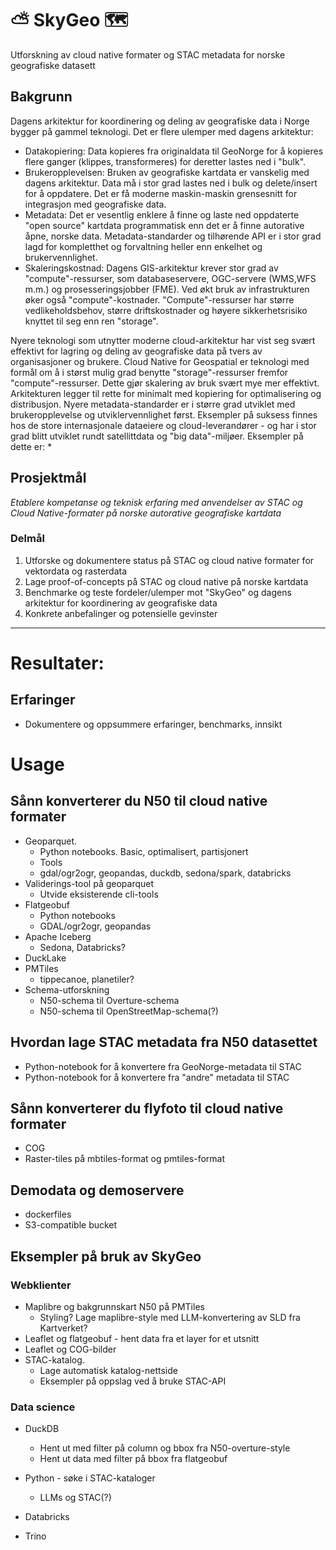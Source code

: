# ⛅ SkyGeo 🗺️
Utforskning av cloud native formater og STAC metadata for norske geografiske datasett

## Bakgrunn
Dagens arkitektur for koordinering og deling av geografiske data i Norge bygger på gammel teknologi. Det er flere ulemper med dagens arkitektur:
* Datakopiering: Data kopieres fra originaldata til GeoNorge for å kopieres flere ganger (klippes, transformeres) for deretter lastes ned i "bulk". 
* Brukeropplevelsen: Bruken av geografiske kartdata er vanskelig med dagens arkitektur. Data må i stor grad lastes ned i bulk og delete/insert for å oppdatere. Det er få moderne maskin-maskin grensesnitt for integrasjon med geografiske data.
* Metadata: Det er vesentlig enklere å finne og laste ned oppdaterte "open source" kartdata programmatisk enn det er å finne autorative åpne, norske data. Metadata-standarder og tilhørende API er i stor grad lagd for kompletthet og forvaltning heller enn enkelhet og brukervennlighet. 
* Skaleringskostnad: Dagens GIS-arkitektur krever stor grad av "compute"-ressurser, som databaseservere, OGC-servere (WMS,WFS m.m.) og prosesseringsjobber (FME). Ved økt bruk av infrastrukturen øker også "compute"-kostnader. "Compute"-ressurser har større vedlikeholdsbehov, større driftskostnader og høyere sikkerhetsrisiko knyttet til seg enn ren "storage". 

Nyere teknologi som utnytter moderne cloud-arkitektur har vist seg svært effektivt for lagring og deling av geografiske data på tvers av organisasjoner og brukere. Cloud Native for Geospatial er teknologi med formål om å i størst mulig grad benytte "storage"-ressurser fremfor "compute"-ressurser. Dette gjør skalering av bruk svært mye mer effektivt. Arkitekturen legger til rette for minimalt med kopiering for optimalisering og distribusjon. Nyere metadata-standarder er i større grad utviklet med brukeropplevelse og utviklervennlighet først. Eksempler på suksess finnes hos de store internasjonale dataeiere og cloud-leverandører - og har i stor grad blitt utviklet rundt satellittdata og "big data"-miljøer. Eksempler på dette er:
* 

## Prosjektmål
_Etablere kompetanse og teknisk erfaring med anvendelser av STAC og Cloud Native-formater på norske autorative geografiske kartdata_

### Delmål
1. Utforske og dokumentere status på STAC og cloud native formater for vektordata og rasterdata
1. Lage proof-of-concepts på STAC og cloud native på norske kartdata
1. Benchmarke og teste fordeler/ulemper mot "SkyGeo" og dagens arkitektur for koordinering av geografiske data
1. Konkrete anbefalinger og potensielle gevinster

-----------------
# Resultater:
## Erfaringer
* Dokumentere og oppsummere erfaringer, benchmarks, innsikt

# Usage

## Sånn konverterer du N50 til cloud native formater
* Geoparquet. 
    * Python notebooks. Basic, optimalisert, partisjonert
    * Tools
    * gdal/ogr2ogr, geopandas, duckdb, sedona/spark, databricks
* Validerings-tool på geoparquet
    * Utvide eksisterende cli-tools
* Flatgeobuf
    * Python notebooks
    * GDAL/ogr2ogr, geopandas
* Apache Iceberg
    * Sedona, Databricks?
* DuckLake
* PMTiles
    * tippecanoe, planetiler?
* Schema-utforskning
    * N50-schema til Overture-schema
    * N50-schema til OpenStreetMap-schema(?)

## Hvordan lage STAC metadata fra N50 datasettet
* Python-notebook for å konvertere fra GeoNorge-metadata til STAC
* Python-notebook for å konvertere fra "andre" metadata til STAC

## Sånn konverterer du flyfoto til cloud native formater
* COG
* Raster-tiles på mbtiles-format og pmtiles-format

## Demodata og demoservere
* dockerfiles
* S3-compatible bucket

## Eksempler på bruk av SkyGeo

### Webklienter
* Maplibre og bakgrunnskart N50 på PMTiles
    * Styling? Lage maplibre-style med LLM-konvertering av SLD fra Kartverket?
* Leaflet og flatgeobuf - hent data fra et layer for et utsnitt
* Leaflet og COG-bilder
* STAC-katalog. 
    * Lage automatisk katalog-nettside
    * Eksempler på oppslag ved å bruke STAC-API

### Data science

* DuckDB
    * Hent ut med filter på column og bbox fra N50-overture-style
    * Hent ut data med filter på bbox fra flatgeobuf

* Python - søke i STAC-kataloger
    * LLMs og STAC(?)

* Databricks

* Trino

